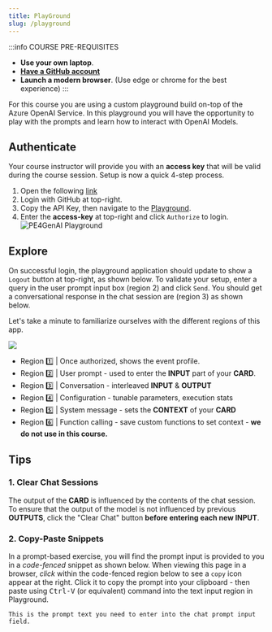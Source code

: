 ```yaml
---
title: PlayGround 
slug: /playground
---
```


:::info COURSE PRE-REQUISITES
 - **Use your own laptop**. 
 - **[Have a GitHub account](https://github.com/)**
 - **Launch a modern browser**. (Use edge or chrome for the best experience)
:::

For this course you are using a custom playground build on-top of the Azure OpenAI Service. In this playground you will have the opportunity to play with the prompts and learn how to interact with OpenAI Models.


## Authenticate

Your course instructor will provide you with an **access key** that will be valid during the course session. Setup is now a quick 4-step process. 

1. Open the following [link](https://polite-ground-030dc3103.4.azurestaticapps.net/event/631a-5f5a)
 2. Login with GitHub at top-right.
 3. Copy the API Key, then navigate to the [Playground](https://polite-ground-030dc3103.4.azurestaticapps.net/event/631a-5f5a).
 4. Enter the **access-key** at top-right and click `Authorize` to login.
    ![PE4GenAI Playground](../images/aitour-playground-chat.png) 


## Explore
On successful login, the playground application should update to show a `Logout` button at top-right, as shown below. To validate your setup, enter a query in the user prompt input box (region 2) and click `Send`. You should get a conversational response in the chat session are (region 3) as shown below.

Let's take a minute to familiarize ourselves with the different regions of this app.

![](../images/aitour-playground-regions.png)

- Region 1️⃣ | Once authorized, shows the event profile.
- Region 2️⃣ | User prompt - used to enter the **INPUT** part of your **CARD**.
- Region 3️⃣ | Conversation - interleaved **INPUT** & **OUTPUT**
- Region 4️⃣ | Configuration - tunable parameters, execution stats
- Region 5️⃣ | System message - sets the **CONTEXT** of your **CARD**
- Region 6️⃣ | Function calling - save custom functions to set context - **we do not use in this course.**


## Tips

### 1. Clear Chat Sessions

The output of the **CARD** is influenced by the contents of the chat session. To ensure that the output of the model is not influenced by previous **OUTPUTS**, click the "Clear Chat" button **before entering each new INPUT**.

### 2. Copy-Paste Snippets

In a prompt-based exercise, you will find the prompt input is  provided to you in a _code-fenced_ snippet as shown below. When viewing this page in a browser, _click_ within the code-fenced region below to see a `copy` icon appear at the right. Click it to copy the prompt into your clipboard - then paste using <kbd>Ctrl-V</kbd> (or equivalent) command into the text input region in Playground.

```text
This is the prompt text you need to enter into the chat prompt input field.
```
